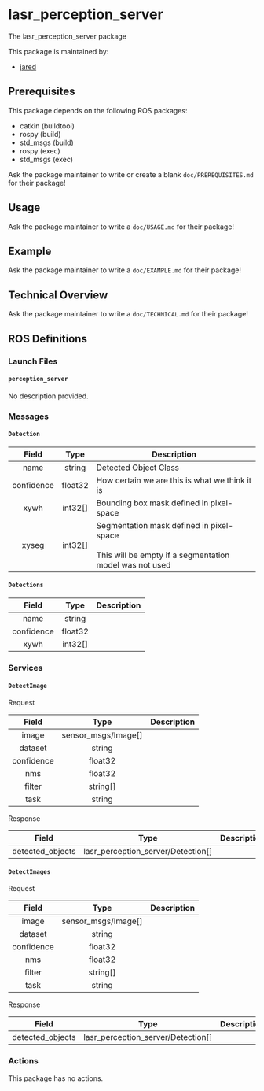 # lasr_perception_server

The lasr_perception_server package

This package is maintained by:
- [jared](mailto:jared@todo.todo)

## Prerequisites

This package depends on the following ROS packages:
- catkin (buildtool)
- rospy (build)
- std_msgs (build)
- rospy (exec)
- std_msgs (exec)

Ask the package maintainer to write or create a blank `doc/PREREQUISITES.md` for their package!

## Usage

Ask the package maintainer to write a `doc/USAGE.md` for their package!

## Example

Ask the package maintainer to write a `doc/EXAMPLE.md` for their package!

## Technical Overview

Ask the package maintainer to write a `doc/TECHNICAL.md` for their package!

## ROS Definitions

### Launch Files

#### `perception_server`

No description provided.


### Messages

#### `Detection`

| Field | Type | Description |
|:-:|:-:|---|
| name | string | Detected Object Class |
| confidence | float32 | How certain we are this is what we think it is |
| xywh | int32[] | Bounding box mask defined in pixel-space |
| xyseg | int32[] | Segmentation mask defined in pixel-space<br/><br/>This will be empty if a segmentation model was not used |

#### `Detections`

| Field | Type | Description |
|:-:|:-:|---|
| name | string |  |
| confidence | float32 |  |
| xywh | int32[] |  |


### Services

#### `DetectImage`

Request

| Field | Type | Description |
|:-:|:-:|---|
| image | sensor_msgs/Image[] |  |
| dataset | string |  |
| confidence | float32 |  |
| nms | float32 |  |
| filter | string[] |  |
| task | string |  |

Response

| Field | Type | Description |
|:-:|:-:|---|
| detected_objects | lasr_perception_server/Detection[] |  |

#### `DetectImages`

Request

| Field | Type | Description |
|:-:|:-:|---|
| image | sensor_msgs/Image[] |  |
| dataset | string |  |
| confidence | float32 |  |
| nms | float32 |  |
| filter | string[] |  |
| task | string |  |

Response

| Field | Type | Description |
|:-:|:-:|---|
| detected_objects | lasr_perception_server/Detection[] |  |


### Actions

This package has no actions.
